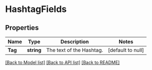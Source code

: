 # HashtagFields

## Properties
Name | Type | Description | Notes
------------ | ------------- | ------------- | -------------
**Tag** | **string** | The text of the Hashtag. | [default to null]

[[Back to Model list]](../README.md#documentation-for-models) [[Back to API list]](../README.md#documentation-for-api-endpoints) [[Back to README]](../README.md)

